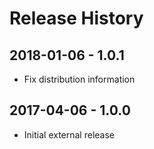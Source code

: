 # Release History

## 2018-01-06 - 1.0.1

- Fix distribution information

## 2017-04-06 - 1.0.0

- Initial external release
